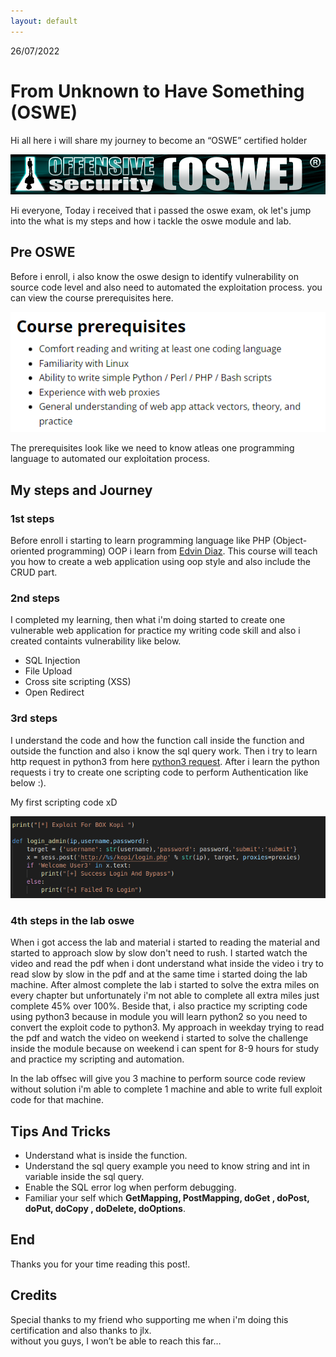 ```yaml
---
layout: default
---
```

26/07/2022

# From Unknown to Have Something (OSWE)

Hi all here i will share my journey to become an “OSWE” certified holder

![oswe](/images/oswe/offsec-awae.png)

Hi everyone, Today i received that i passed the oswe exam, ok let's jump into the what is my steps and how i tackle the oswe module and lab.


## Pre OSWE

Before i enroll, i also know the oswe design to identify vulnerability on source code level and also need to automated the exploitation process. you can view the course prerequisites here.

![oswe-pre](/images/oswe/oswe-pre.png)

The prerequisites look like we need to know atleas one programming language to automated our exploitation process.

## My steps and Journey

### 1st steps

Before enroll i starting to learn programming language like PHP (Object-oriented programming) OOP i learn from [Edvin Diaz](https://www.udemy.com/course/oop-php-object-oriented-programing-with-project-1-course/). This course will teach you how to create a web application using oop style and also include the CRUD part.


### 2nd steps

I completed my learning, then what i'm doing started to create one vulnerable web application for practice my writing code skill and also i created containts vulnerability like below.

- SQL Injection
- File Upload
- Cross site scripting (XSS)
- Open Redirect

### 3rd steps 

I understand the code and how the function call inside the function and outside the function and also i know the sql query work. Then i try to learn http request in python3 from here
[python3 request](https://requests.readthedocs.io/en/latest/). After i learn the python requests i try to create one scripting code to perform Authentication like below :). 

My first scripting code xD

![oswe-first-code](/images/oswe/first-script.png)


### 4th steps in the lab oswe

When i got access the lab and material i started to reading the material and started to approach slow by slow don't need to rush. I started watch the video and read
the pdf when i dont understand what inside the video i try to read slow by slow in the pdf and at the same time i started doing the lab machine. After almost complete
the lab i started to solve the extra miles on every chapter but unfortunately i'm not able to complete all extra miles just complete 45% over 100%. Beside that, i also 
practice my scripting code using python3 because in module you will learn python2 so you need to convert the exploit code to python3. My approach in weekday trying 
to read the pdf and watch the video on weekend i started to solve the challenge inside the module because on weekend i can spent for 8-9 hours for study and practice 
my scripting and automation.

In the lab offsec will give you 3 machine to perform source code review without solution i'm able to complete 1 machine and able to write
full exploit code for that machine. 


## Tips And Tricks

- Understand what is inside the function.
- Understand the sql query example you need to know string and int in variable inside the sql query.
- Enable the SQL error log when perform debugging.
- Familiar your self which **GetMapping, PostMapping, doGet , doPost,  doPut, doCopy , doDelete, doOptions**.


## End 

Thanks you for your time reading this post!.


## Credits

Special thanks to my friend who supporting me when i'm doing this certification and also thanks to jlx.  
without you guys, I won’t be able to reach this far…